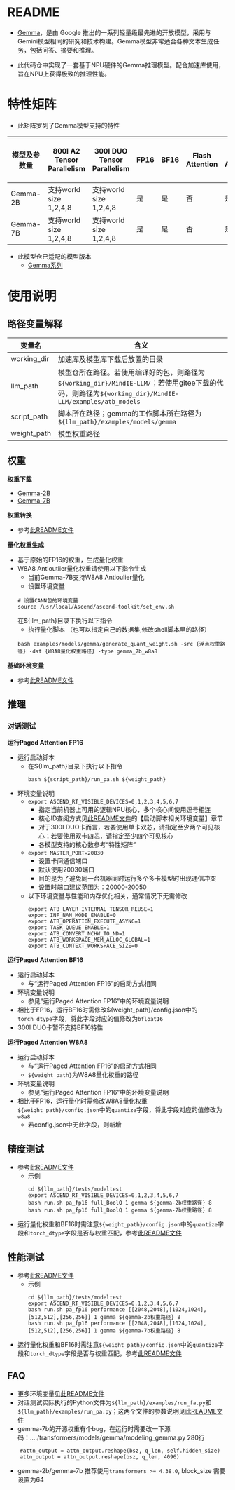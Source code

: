 # README

- [Gemma](https://github.com/google/gemma_pytorch)，是由 Google 推出的一系列轻量级最先进的开放模型，采用与Gemini模型相同的研究和技术构建。Gemma模型非常适合各种文本生成任务，包括问答、摘要和推理。

- 此代码仓中实现了一套基于NPU硬件的Gemma推理模型。配合加速库使用，旨在NPU上获得极致的推理性能。

# 特性矩阵
- 此矩阵罗列了Gemma模型支持的特性

| 模型及参数量 | 800I A2 Tensor Parallelism | 300I DUO Tensor Parallelism | FP16 | BF16 | Flash Attention | Paged Attention | W8A8量化 | W8A16量化 | KV cache量化 | 稀疏量化 | MOE量化 | MindIE Service | TGI |  长序列 |
|-------------|----------------------------|-----------------------------|------|----------------------|-----------------|-----------------|---------|-----------|--------------|--------------------------|-----|--------|-----|-----|
| Gemma-2B    | 支持world size 1,2,4,8     | 支持world size 1,2,4,8           | 是   | 是                   | 否              | 是              | 否       | 否        | 否           | 否                       | 否  | 否     | 否  |  否  |
| Gemma-7B   | 支持world size 1,2,4,8     | 支持world size 1,2,4,8           | 是   | 是                  | 否              | 是              | 是       | 否        | 否           | 否                       | 否  | 否     | 否  |  否  |

- 此模型仓已适配的模型版本
  - [Gemma系列](https://github.com/google/gemma_pytorch)
  

# 使用说明

## 路径变量解释
| 变量名  | 含义                                             |
|--------|--------------------------------------------------|
| working_dir | 加速库及模型库下载后放置的目录                  |
| llm_path | 模型仓所在路径。若使用编译好的包，则路径为`${working_dir}/MindIE-LLM/`；若使用gitee下载的代码，则路径为`${working_dir}/MindIE-LLM/examples/atb_models`    |
| script_path | 脚本所在路径；gemma的工作脚本所在路径为`${llm_path}/examples/models/gemma`                            |
| weight_path | 模型权重路径                            |

## 权重
**权重下载**
- [Gemma-2B](https://huggingface.co/google/gemma-2b/tree/main)
- [Gemma-7B](https://huggingface.co/google/gemma-7b/tree/main)


**权重转换**
- 参考[此README文件](../../README.md)

**量化权重生成**
- 基于原始的FP16的权重，生成量化权重
- W8A8 Antioutlier量化权重请使用以下指令生成
  - 当前Gemma-7B支持W8A8 Antioulier量化
  - 设置环境变量
  ```shell
  # 设置CANN包的环境变量
  source /usr/local/Ascend/ascend-toolkit/set_env.sh
  ```
  在\${llm_path}目录下执行以下指令
  - 执行量化脚本  （也可以指定自己的数据集,修改shell脚本里的路径）
  ```shell
  bash examples/models/gemma/generate_quant_weight.sh -src {浮点权重路径} -dst {W8A8量化权重路径} -type gemma_7b_w8a8
  ```


**基础环境变量**
- 参考[此README文件](../../../README.md)

## 推理

### 对话测试

**运行Paged Attention FP16**
- 运行启动脚本
  - 在\${llm_path}目录下执行以下指令
    ```shell
    bash ${script_path}/run_pa.sh ${weight_path}
    ```
- 环境变量说明
  - `export ASCEND_RT_VISIBLE_DEVICES=0,1,2,3,4,5,6,7`
    - 指定当前机器上可用的逻辑NPU核心，多个核心间使用逗号相连
    - 核心ID查阅方式见[此README文件](../../README.md)的【启动脚本相关环境变量】章节
    - 对于300I DUO卡而言，若要使用单卡双芯，请指定至少两个可见核心；若要使用双卡四芯，请指定至少四个可见核心
    - 各模型支持的核心数参考“特性矩阵”
  - `export MASTER_PORT=20030`
    - 设置卡间通信端口
    - 默认使用20030端口
    - 目的是为了避免同一台机器同时运行多个多卡模型时出现通信冲突
    - 设置时端口建议范围为：20000-20050
  - 以下环境变量与性能和内存优化相关，通常情况下无需修改
    ```shell
    export ATB_LAYER_INTERNAL_TENSOR_REUSE=1
    export INF_NAN_MODE_ENABLE=0
    export ATB_OPERATION_EXECUTE_ASYNC=1
    export TASK_QUEUE_ENABLE=1
    export ATB_CONVERT_NCHW_TO_ND=1
    export ATB_WORKSPACE_MEM_ALLOC_GLOBAL=1
    export ATB_CONTEXT_WORKSPACE_SIZE=0
    ```

**运行Paged Attention BF16**
- 运行启动脚本
  - 与“运行Paged Attention FP16”的启动方式相同
- 环境变量说明
  - 参见“运行Paged Attention FP16”中的环境变量说明
- 相比于FP16，运行BF16时需修改${weight_path}/config.json中的`torch_dtype`字段，将此字段对应的值修改为`bfloat16`
- 300I DUO卡暂不支持BF16特性

**运行Paged Attention W8A8**
- 运行启动脚本
  - 与“运行Paged Attention FP16”的启动方式相同
  - `${weight_path}`为W8A8量化权重的路径
- 环境变量说明
  - 参见“运行Paged Attention FP16”中的环境变量说明
- 相比于FP16，运行量化时需修改W8A8量化权重`${weight_path}/config.json`中的`quantize`字段，将此字段对应的值修改为`w8a8`
  - 若config.json中无此字段，则新增



## 精度测试

- 参考[此README文件](../../../tests/modeltest/README.md)
  - 示例
    ```shell
    cd ${llm_path}/tests/modeltest
    export ASCEND_RT_VISIBLE_DEVICES=0,1,2,3,4,5,6,7
    bash run.sh pa_fp16 full_BoolQ 1 gemma ${gemma-2b权重路径} 8
    bash run.sh pa_fp16 full_BoolQ 1 gemma ${gemma-7b权重路径} 8
    ```
- 运行量化权重和BF16时需注意`${weight_path}/config.json`中的`quantize`字段和`torch_dtype`字段是否与权重匹配，参考[此README文件](../../README.md)

## 性能测试

- 参考[此README文件](../../../tests/modeltest/README.md)
  - 示例
    ```shell
    cd ${llm_path}/tests/modeltest
    export ASCEND_RT_VISIBLE_DEVICES=0,1,2,3,4,5,6,7
    bash run.sh pa_fp16 performance [[2048,2048],[1024,1024],[512,512],[256,256]] 1 gemma ${gemma-2b权重路径} 8
    bash run.sh pa_fp16 performance [[2048,2048],[1024,1024],[512,512],[256,256]] 1 gemma ${gemma-7b权重路径} 8
    
    ```
- 运行量化权重和BF16时需注意`${weight_path}/config.json`中的`quantize`字段和`torch_dtype`字段是否与权重匹配，参考[此README文件](../../README.md)


## FAQ
- 更多环境变量见[此README文件](../../README.md)
- 对话测试实际执行的Python文件为`${llm_path}/examples/run_fa.py`和`${llm_path}/examples/run_pa.py`；这两个文件的参数说明见[此README文件](../../README.md)
- gemma-7b的开源权重有个bug，在运行时需要改一下源码：..../transformers/models/gemma/modeling_gemma.py 280行
```
    #attn_output = attn_output.reshape(bsz, q_len, self.hidden_size)
    attn_output = attn_output.reshape(bsz, q_len, 4096)
```
- gemma-2b/gemma-7b 推荐使用`transformers >= 4.38.0`, block_size 需要设置为64